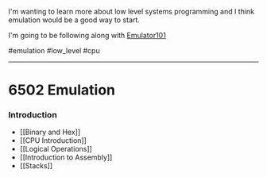I'm wanting to learn more about low level systems programming and I think emulation would be a good way to start.

I'm going to be following along with [Emulator101](http://www.emulator101.com/welcome.html) 

#emulation #low_level #cpu

---
# 6502 Emulation
### Introduction
- [[Binary and Hex]]
- [[CPU Introduction]]
- [[Logical Operations]]
- [[Introduction to Assembly]]
- [[Stacks]]


